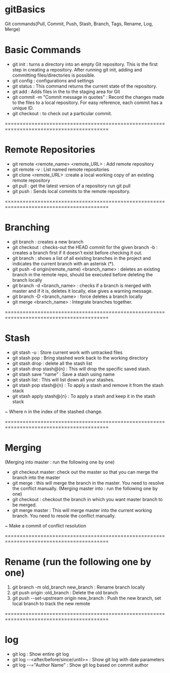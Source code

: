 # gitBasics
Git commands(Pull, Commit, Push, Stash, Branch, Tags, Rename, Log, Merge)

# Basic Commands

- git init : turns a directory into an empty Git repository. This is the first step in creating a repository. After running git init, adding and committing files/directories is possible. 
- git config : configurations and settings
- git status : This command returns the current state of the repository.
- git add <file or directory name> : Adds files in the to the staging area for Git
- git commit -m "Commit message in quotes" : Record the changes made to the files to a local repository. For easy reference, each commit has a unique ID.
- git checkout <sha1> : to check out a particular commit.

=========================================================================================

# Remote Repositories

- git remote <command> <remote_name> <remote_URL> : Add remote repository
- git remote -v : List named remote repositories
- git clone <remote_URL> :create a local working copy of an existing remote repository
- git pull : get the latest version of a repository run git pull
- git push  : Sends local commits to the remote repository.  

=========================================================================================

# Branching 

- git branch <branch-name> : creates a new branch
- git checkout <branch-name> : checks-out the HEAD commit for the given branch
  	-b : creates a branch first if it doesn’t exist before checking it out.
- git branch : shows a list of all existing branches in the project and indicates the current branch with an asterisk (*).
- git push -d origin(remote_name) <branch_name> : deletes an existing branch in the remote repo, should be executed before deleting the branch locally
- git branch -d <branch_name> : checks if a branch is merged with master and if it is, deletes it locally, else gives a warning message.
- git branch -D <branch_name> : force deletes a branch locally
- git merge <branch_name> : Integrate branches together.
  
=========================================================================================

# Stash

- git stash -u : Store current work with untracked files
- git stash pop : Bring stashed work back to the working directory
- git stash drop : delete all the stash list
- git stash drop stash@{n} :  This will drop the specific  saved stash.
- git stash save “name” : Save a stash using name
- git stash list : This will list down all your stashes.
- git stash pop stash@{n} : To apply a stash and remove it from the stash stack
- git stash apply stash@{n} : To apply a stash and keep it in the stash stack

~ Where n in the index of the stashed change.

=========================================================================================

# Merging 

 (Merging <branch-name>  into master : run the following one by one)
- git checkout master: check out the master so that you can merge the branch into the master
- git merge <branch-name> : this will merge the branch in the master. You need to resolve the conflict manually.
 (Merging  master into <branch-name> : run the following one by one)
- git checkout <branch-name> :  checkout the branch in which you want master branch to be merged.
- git merge master :  This will merge master into the current working branch. You need to resole the conflict manually.   

~ Make a commit of conflict resolution

=========================================================================================

# Rename (run the following one by one)

1. git branch -m old_branch new_branch : Rename branch locally    
2. git push origin :old_branch : Delete the old branch    
3. git push --set-upstream origin new_branch : Push the new branch, set local branch to track the new remote

=========================================================================================

# log

- git log : Show entire git log
- git log --<after/before/since/until>=<date> : Show git log with date parameters
- git log --<author>="Author Name" : Show git log based on commit author



